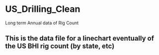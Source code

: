 # US_Drilling_Clean
Long term Annual data of Rig Count
## This is the data file for a linechart eventually of the US BHI rig count (by state, etc)
